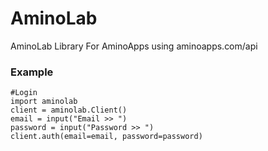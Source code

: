 # AminoLab
AminoLab Library For AminoApps using aminoapps.com/api
### Example
```python3
#Login
import aminolab
client = aminolab.Client()
email = input("Email >> ")
password = input("Password >> ")
client.auth(email=email, password=password)
```
